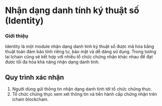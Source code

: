 <h1>Nhận dạng danh tính ký thuật số (Identity)</h1>

### Giới thiệụ

Identity là một module nhận dạng danh tính ký thuật số  được mã hóa bằng thuật toán đảm bảo tính riêng tư, bảo mật và dễ dàng sử dụng. Trong tương lai Ichain cũng sẽ kết hợp với nhiều tổ chức chứng nhận khác nhau để đạt được tối đa hóa khả năng nhận dạng danh tính.

## Quy trình xác nhận
1. Người dùng gửi thông tin nhận dạng danh tính tới tổ chức chứng thực.
2. Tổ chức chứng thực xem xét thông tin và tiến hành cấp chứng nhận trên ichain blockchain.
